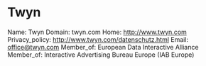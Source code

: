 
# Twyn

Name: Twyn
Domain: twyn.com
Home: http://www.twyn.com
Privacy_policy: http://www.twyn.com/datenschutz.html
Email: office@twyn.com
Member_of: European Data Interactive Alliance
Member_of: Interactive Advertising Bureau Europe (IAB Europe)
